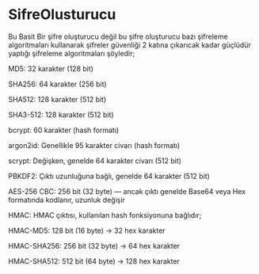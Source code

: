 # SifreOlusturucu

Bu Basit Bir şifre oluşturucu değil bu şifre oluşturucu bazı şifreleme algoritmaları kullanarak şifreler güvenliği 2 katına çıkarıcak kadar güçlüdür yaptığı şifreleme algoritmaları şöyledir;

MD5: 32 karakter (128 bit)

SHA256: 64 karakter (256 bit)

SHA512: 128 karakter (512 bit)

SHA3-512: 128 karakter (512 bit)

bcrypt: 60 karakter (hash formatı)

argon2id: Genellikle 95 karakter civarı (hash formatı)

scrypt: Değişken, genelde 64 karakter civarı (512 bit)

PBKDF2: Çıktı uzunluğuna bağlı, genelde 64 karakter (512 bit)

AES-256 CBC: 256 bit (32 byte) — ancak çıktı genelde Base64 veya Hex formatında kodlanır, uzunluk değişir

HMAC: HMAC çıktısı, kullanılan hash fonksiyonuna bağlıdır;

HMAC-MD5: 128 bit (16 byte) → 32 hex karakter

HMAC-SHA256: 256 bit (32 byte) → 64 hex karakter

HMAC-SHA512: 512 bit (64 byte) → 128 hex karakter
